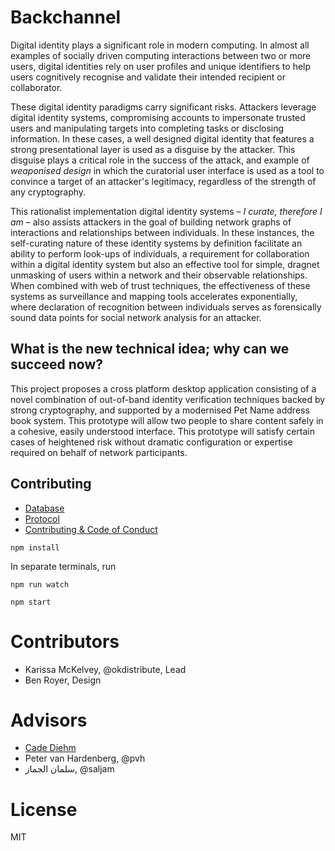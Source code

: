 # Backchannel


Digital identity plays a significant role in modern computing. In almost all examples of socially driven computing interactions between two or more users, digital identities rely on user profiles and unique identifiers to help users cognitively recognise and validate their intended recipient or collaborator. 

These digital identity paradigms carry significant risks. Attackers leverage digital identity systems, compromising accounts to impersonate trusted users and manipulating targets into completing tasks or disclosing information. In these cases, a well designed digital identity that features a strong presentational layer is used as a disguise by the attacker. This disguise plays a critical role in the success of the attack, and example of *weaponised design* in which the curatorial user interface is used as a tool to convince a target of an attacker's legitimacy, regardless of the strength of any cryptography.

This rationalist implementation digital identity systems – *I curate, therefore I am* – also assists attackers in the goal of building network graphs of interactions and relationships between individuals. In these instances, the self-curating nature of these identity systems by definition facilitate an ability to perform look-ups of individuals, a requirement for collaboration within a digital identity system but also an effective tool for simple, dragnet unmasking of users within a network and their observable relationships. When combined with web of trust techniques, the effectiveness of these systems as surveillance and mapping tools accelerates exponentially, where declaration of recognition between individuals serves as forensically sound data points for social network analysis for an attacker.

## What is the new technical idea; why can we succeed now?

This project proposes a cross platform desktop application consisting of
a novel combination of out-of-band identity verification techniques backed by
strong cryptography, and supported by a modernised Pet Name address book
system. This prototype will allow two people to share content safely in
a cohesive, easily understood interface. This prototype will satisfy certain
cases of heightened risk without dramatic configuration or expertise required
on behalf of network participants.

## Contributing

* [Database](docs/database.md)
* [Protocol](docs/protocol.md)
* [Contributing & Code of Conduct](docs/contributing.md)


```
npm install
```

In separate terminals, run 

```
npm run watch
```

```
npm start
```

# Contributors

* Karissa McKelvey, @okdistribute, Lead 
* Ben Royer, Design

# Advisors

* [Cade Diehm](https://shiba.computer/)
* Peter van Hardenberg, @pvh
* سلمان الجماز, @saljam

# License

MIT
